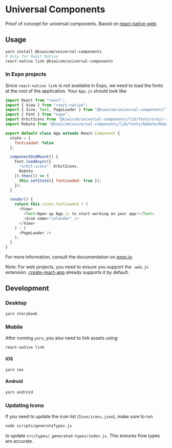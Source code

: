 # Universal Components

Proof of concept for universal components. Based on [react-native-web](https://github.com/necolas/react-native-web).

## Usage

```bash
yarn install @kiwicom/universal-components
# Only for React Native
react-native link @kiwicom/universal-components
```

### In Expo projects

Since `react-native link` is not available in Expo, we need to load the fonts at the root of the application. Your `App.js` should look like

```javascript
import React from "react";
import { View } from "react-native";
import { Icon, Text, PageLoader } from "@kiwicom/universal-components";
import { Font } from "expo";
import OrbitIcons from "@kiwicom/universal-components/lib/fonts/orbit-icons.ttf";
import Roboto from "@kiwicom/universal-components/lib/fonts/Roboto/Roboto-Regular.ttf";

export default class App extends React.Component {
  state = {
    fontLoaded: false
  };

  componentDidMount() {
    Font.loadAsync({
      "orbit-icons": OrbitIcons,
      Roboto
    }).then(() => {
      this.setState({ fontLoaded: true });
    });
  }

  render() {
    return this.state.fontLoaded ? (
      <View>
        <Text>Open up App.js to start working on your app!</Text>
        <Icon name="calendar" />
      </View>
    ) : (
      <PageLoader />
    );
  }
}
```

For more information, consult the documentation on [expo.io](https://docs.expo.io/versions/latest/guides/using-custom-fonts).

Note: For web projects, you need to ensure you support the `.web.js` extension. [create-react-app](https://github.com/facebook/create-react-app/blob/6364bbf6dc8244508398f934d0882f05e0cb5dcc/packages/react-scripts/config/paths.js#L52) already supports it by default.

## Development

### Desktop

```bash
yarn storybook
```

### Mobile

After running `yarn`, you also need to link assets using:

```bash
react-native link
```

#### iOS

```bash
yarn ios
```

#### Android

```bash
yarn android
```

### Updating Icons

If you need to update the icon list (`Icon/icons.json`), make sure to run

```bash
node scripts/generateTypes.js
```

to update `src/types/_generated-types/index.js`. This ensures flow types are accurate.

